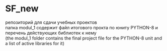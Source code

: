 # SF_new
репозиторий для сдачи учебных проектов  
папка modul_1 содержит файл итогового прокта по юниту PYTHON-8 и перечень действующих библиотек к нему  
(the modul_1 folder contains the final project file for the PYTHON-8 unit and a list of active libraries for it)  
